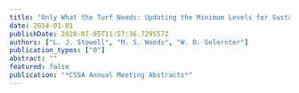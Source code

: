 ```yaml
---
title: "Only What the Turf Needs: Updating the Minimum Levels for Sustainable Nutrition (MLSN) Guidelines"
date: 2014-01-01
publishDate: 2020-07-05T11:57:36.729557Z
authors: ["L. J. Stowell", "M. S. Woods", "W. D. Gelernter"]
publication_types: ["0"]
abstract: ""
featured: false
publication: "*CSSA Annual Meeting Abstracts*"
---
```



